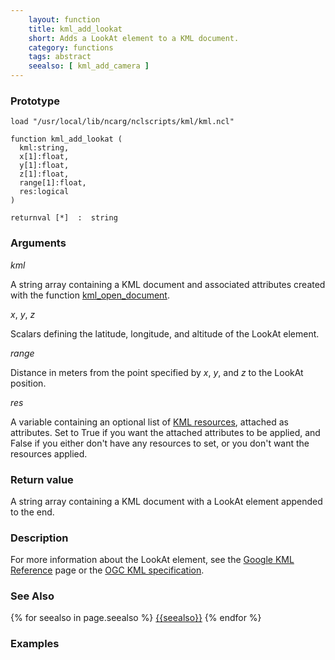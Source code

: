 ```yaml
---
    layout: function
    title: kml_add_lookat
    short: Adds a LookAt element to a KML document.
    category: functions  
    tags: abstract
    seealso: [ kml_add_camera ]
---
```


### Prototype

<pre><code>load "/usr/local/lib/ncarg/nclscripts/kml/kml.ncl"

function kml_add_lookat (
  kml:string,
  x[1]:float,
  y[1]:float,
  z[1]:float,
  range[1]:float,
  res:logical
)

returnval [*]  :  string
</code></pre>

### Arguments
*kml*

A string array containing a KML document and associated attributes created with the function [kml_open_document]({{site.url}}/functions/kml_open_document.html).

*x*, *y*, *z*

Scalars defining the latitude, longitude, and altitude of the LookAt element.

*range*

Distance in meters from the point specified by *x*, *y*, and *z* to the LookAt position.
  
*res*

A variable containing an optional list of [KML resources]({{site.url}}/resources), attached as attributes. Set to True if you want the attached attributes to be applied, and False if you either don't have any resources to set, or you don't want the resources applied.

### Return value

A string array containing a KML document with a LookAt element appended to the end.

### Description

For more information about the LookAt element, see the [Google KML Reference](https://developers.google.com/kml/documentation/kmlreference#lookat) page or the [OGC KML specification](http://www.opengeospatial.org/standards/kml/).

### See Also

{% for seealso in page.seealso %}
[{{seealso}}]({{site.url}}/functions/{{seealso}}.html)
{% endfor %}

### Examples


